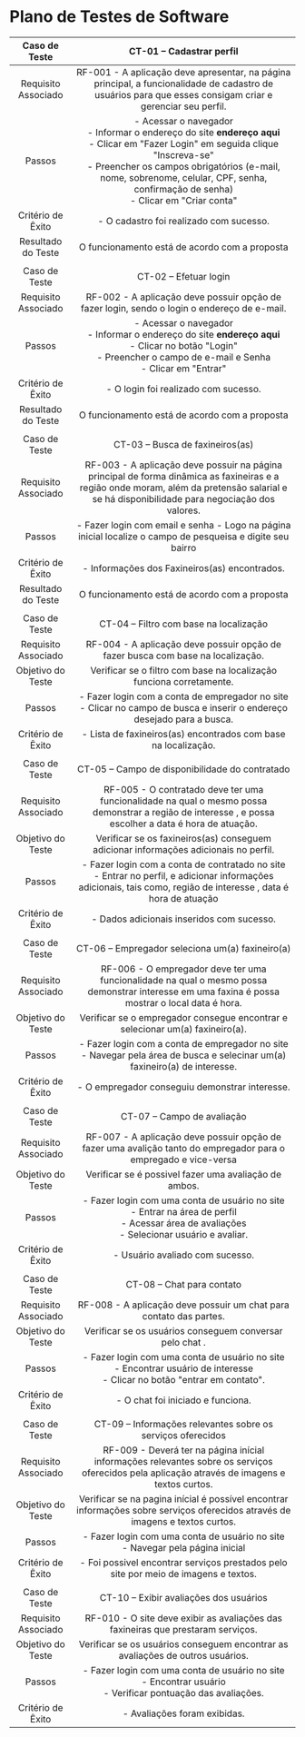 # Plano de Testes de Software


| **Caso de Teste** 	| **CT-01 – Cadastrar perfil** 	|
|:---:	|:---:	|
|	Requisito Associado 	| RF-001 - A aplicação deve apresentar, na página principal, a funcionalidade de cadastro de usuários para que esses consigam criar e gerenciar seu perfil. |
| Passos 	| - Acessar o navegador <br> - Informar o endereço do site **endereço aqui**<br> - Clicar em "Fazer Login" em seguida clique "Inscreva-se" <br> - Preencher os campos obrigatórios (e-mail, nome, sobrenome, celular, CPF, senha, confirmação de senha) <br> - Clicar em "Criar conta" |
|Critério de Êxito | - O cadastro foi realizado com sucesso. |
| Resultado do Teste 	| O funcionamento está de acordo com a proposta |
|  	|  	|
| Caso de Teste 	| CT-02 – Efetuar login	|
|Requisito Associado | RF-002	- A aplicação deve possuir opção de fazer login, sendo o login o endereço de e-mail. |
| Passos 	| - Acessar o navegador <br> - Informar o endereço do site **endereço aqui**<br> - Clicar no botão "Login" <br> - Preencher o campo de e-mail e Senha <br> - Clicar em "Entrar" |
|Critério de Êxito | - O login foi realizado com sucesso. |
| Resultado do Teste 	| O funcionamento está de acordo com a proposta |
|  	|  	|
| Caso de Teste 	| CT-03 – Busca de faxineiros(as)	|
|Requisito Associado | RF-003	- A aplicação deve possuir na página principal de forma dinâmica as faxineiras e a região onde moram, além da pretensão salarial e se há disponibilidade para negociação dos valores. |
| Passos 	|  - Fazer login com email e senha  - Logo na página inicial localize o campo de pesqueisa e digite seu bairro |
|Critério de Êxito | - Informações dos Faxineiros(as) encontrados. |
| Resultado do Teste 	| O funcionamento está de acordo com a proposta |
|  	|  	|
| Caso de Teste 	| CT-04 – Filtro com base na localização	|
|Requisito Associado | RF-004	- A aplicação deve possuir opção de fazer busca com base na localização. |
| Objetivo do Teste 	| Verificar se o filtro com base na localização funciona corretamente. |
| Passos 	| - Fazer login com a conta de empregador no site<br> - Clicar no campo de busca e inserir o endereço desejado para a busca. |
|Critério de Êxito | - Lista de faxineiros(as) encontrados com base na localização. |
|  	|  	|
| Caso de Teste 	| CT-05 – Campo de disponibilidade do contratado 	|
|Requisito Associado | RF-005	- O contratado deve ter uma funcionalidade na qual o mesmo possa demonstrar a região de interesse , e possa escolher a data é hora de atuação.  |
| Objetivo do Teste 	| Verificar se os faxineiros(as) conseguem adicionar informações adicionais no perfil.|
| Passos 	| - Fazer login com a conta de contratado no site <br> - Entrar no perfil, e adicionar informações adicionais, tais como, região de interesse , data é hora de atuação  |
|Critério de Êxito | - Dados adicionais inseridos com sucesso. |
|  	|  	|
| Caso de Teste 	| CT-06 – Empregador seleciona um(a) faxineiro(a)	|
|Requisito Associado | RF-006	- O empregador deve ter uma funcionalidade na qual o mesmo possa demonstrar interesse em uma faxina é possa mostrar o local data é hora. |
| Objetivo do Teste 	| Verificar se o empregador consegue encontrar e selecionar um(a) faxineiro(a). |
| Passos 	| - Fazer login com a conta de empregador no site<br> - Navegar pela área de busca e selecinar um(a) faxineiro(a) de interesse.  |
|Critério de Êxito | - O empregador conseguiu demonstrar interesse. |
|  	|  	|
| Caso de Teste 	| CT-07 – Campo de avaliação	|
|Requisito Associado | RF-007	- A aplicação deve possuir opção de fazer uma avalição tanto do empregador para o empregado e vice-versa |
| Objetivo do Teste 	| Verificar se é possivel fazer uma avaliação de ambos. |
| Passos 	| - Fazer login com uma conta de usuário no site<br> - Entrar na área de perfil<br> - Acessar área de avaliações<br> - Selecionar usuário e avaliar.  |
|Critério de Êxito | - Usuário avaliado com sucesso. |
|  	|  	|
| Caso de Teste 	| CT-08 – Chat para contato	|
|Requisito Associado | RF-008	- A aplicação deve possuir um chat para contato das partes. |
| Objetivo do Teste 	| Verificar se os usuários conseguem conversar pelo chat . |
| Passos 	| - Fazer login com uma conta de usuário no site <br> - Encontrar usuário de interesse <br> - Clicar no botão "entrar em contato".  |
|Critério de Êxito | - O chat foi iniciado e funciona. |
|  	|  	|
| Caso de Teste 	| CT-09 – Informações relevantes sobre os serviços oferecidos	|
|Requisito Associado | RF-009	- Deverá ter na página inícial informações relevantes sobre os serviços oferecidos pela aplicação através de imagens e textos curtos. |
| Objetivo do Teste 	| Verificar se na pagina inícial é possível encontrar informações sobre serviços oferecidos através de imagens e textos curtos. |
| Passos 	| - Fazer login com uma conta de usuário no site <br> - Navegar pela página inicial  |
|Critério de Êxito | - Foi possivel encontrar serviços prestados pelo site por meio de imagens e textos. |
|  	|  	|
| Caso de Teste 	| CT-10 – Exibir avaliações dos usuários	|
|Requisito Associado | RF-010	- O site deve exibir as avaliações das faxineiras que prestaram serviços. |
| Objetivo do Teste 	| Verificar se os usuários conseguem encontrar as avaliações de outros usuários. |
| Passos 	| - Fazer login com uma conta de usuário no site <br> - Encontrar usuário <br> - Verificar pontuação das avaliações.  |
|Critério de Êxito | - Avaliações foram exibidas. |


